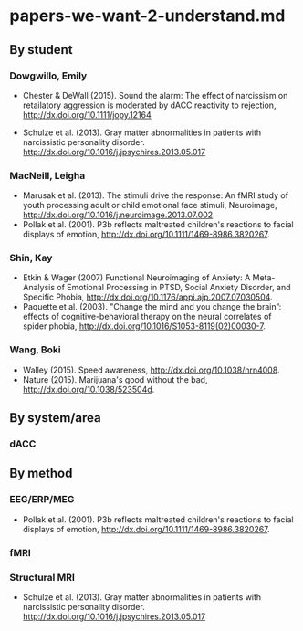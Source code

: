 # papers-we-want-2-understand.md

## By student

### Dowgwillo, Emily

- Chester & DeWall (2015). Sound the alarm: The effect of narcissism on retailatory aggression is moderated by dACC reactivity to rejection, <http://dx.doi.org/10.1111/jopy.12164>

- Schulze et al. (2013). Gray matter abnormalities in patients with narcissistic personality disorder. <http://dx.doi.org/10.1016/j.jpsychires.2013.05.017>

### MacNeill, Leigha 

- Marusak et al. (2013). The stimuli drive the response: An fMRI study of youth processing adult or child emotional face stimuli, Neuroimage, <http://dx.doi.org/10.1016/j.neuroimage.2013.07.002>.
- Pollak et al. (2001). P3b reflects maltreated children's reactions to facial displays of emotion, <http://dx.doi.org/10.1111/1469-8986.3820267>.

### Shin, Kay

- Etkin & Wager (2007) Functional Neuroimaging of Anxiety: A Meta-Analysis of Emotional Processing in PTSD, Social Anxiety Disorder, and Specific Phobia, <http://dx.doi.org/10.1176/appi.ajp.2007.07030504>.
- Paquette et al. (2003). "Change the mind and you change the brain”: effects of cognitive-behavioral therapy on the neural correlates of spider phobia, <http://dx.doi.org/10.1016/S1053-8119(02)00030-7>.

### Wang, Boki

- Walley (2015). Speed awareness, <http://dx.doi.org/10.1038/nrn4008>.
- Nature (2015). Marijuana's good without the bad, <http://dx.doi.org/10.1038/523504d>.

## By system/area

### dACC

## By method

### EEG/ERP/MEG

- Pollak et al. (2001). P3b reflects maltreated children's reactions to facial displays of emotion, <http://dx.doi.org/10.1111/1469-8986.3820267>.

### fMRI

### Structural MRI

- Schulze et al. (2013). Gray matter abnormalities in patients with narcissistic personality disorder. <http://dx.doi.org/10.1016/j.jpsychires.2013.05.017>

